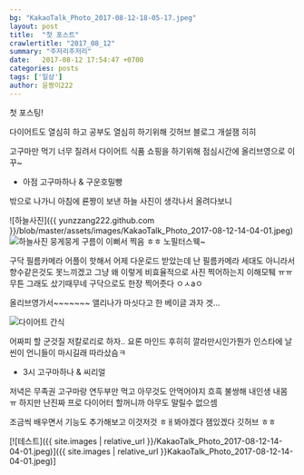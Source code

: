 ```yaml
---
bg: "KakaoTalk_Photo_2017-08-12-18-05-17.jpeg"
layout: post
title:  "첫 포스트"
crawlertitle: "2017_08_12"
summary: "주저리주저리"
date:   2017-08-12 17:54:47 +0700
categories: posts
tags: ['일상']
author: 윤짱이222
---
```


첫 포스팅!

다이어트도 열심히 하고 공부도 열심히 하기위해 깃허브 블로그 개설잼 히히

고구마만 먹기 너무 질려서 다이어트 식품 쇼핑을 하기위해 점심시간에 올리브영으로 이꾸~ 


- 아점
  고구마하나 & 구운호밀빵


밖으로 나가니 아침에 룐짱이 보낸 하늘 사진이 생각나서 올려다보니 

![하늘사진]({{ yunzzang222.github.com }}/blob/master/assets/images/KakaoTalk_Photo_2017-08-12-14-04-01.jpeg)
![하늘사진](/asssets/images/KakaoTalk_Photo_2017-08-12-14-04-05.jpeg)
뭉게뭉게 구름이 이뻐서 찍음 ㅎㅎ 노필터스웩~



구닥 필름카메라 어플이 핫해서 어제 다운로드 받았는데
난 필름카메라 세대도 아니라서 향수같은것도 못느끼겠고 그냥
왜 이렇게 비효율적으로 사진 찍어하는지 이해모퉤 ㅠㅠ 무튼 그래도 샀기때무네
구닥으로도 한장 찍어줏다 ㅇㅅaㅇ


올리브영가서~~~~~~~
앨리나가 마싯다고 한 베이글 과자 겟...

![다이어트 간식](/asssets/images/KakaoTalk_Photo_2017-08-12-18-05-15.jpeg)

어짜피 할 군것질 저칼로리로 하자.. 요론 마인드 후히히
깔라만시인가뭔가 인스타에 날씬이 언니들이 마시길래 따라샀슴ㅋ



- 3시
  고구마하나 & 씨리얼
  


저녁은 무족권 고구마랑 연두부만 먹고 아무것도 안먹어야지 흐흑 불쌍해 내인생 내몸 ㅠ
하지만 난진짜 프로 다이어터 할꺼니까 아무도 말릴수 없으셈


조금씩 배우면서 기능도 추가해보고 이것저것 ㅎㅐ봐야겠다 잼있겠다 깃허브 ㅎㅎ


[![테스트]({{ site.images | relative_url }}/KakaoTalk_Photo_2017-08-12-14-04-01.jpeg)]({{ site.images | relative_url }}KakaoTalk_Photo_2017-08-12-14-04-01.jpeg)]

